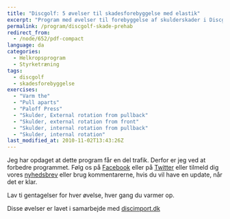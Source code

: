 ```yaml
---
title: "Discgolf: 5 øvelser til skadesforebyggelse med elastik"
excerpt: "Program med øvelser til forebyggelse af skulderskader i Discgolf med elastik."
permalink: /program/discgolf-skade-prehab
redirect_from:
  - /node/652/pdf-compact
language: da
categories:
  - Helkropsprogram
  - Styrketræning
tags:
  - discgolf
  - skadesforebyggelse
exercises:
  - "Varm the"
  - "Pull aparts"
  - "Paloff Press"
  - "Skulder, External rotation from pullback"
  - "Skulder, external rotation from front"
  - "Skulder, internal rotation from pullback"
  - "Skulder, internal rotation"
last_modified_at: 2010-11-02T13:43:26Z
---
```


Jeg har opdaget at dette program får en del trafik. Derfor er jeg ved at forbedre programmet. Følg os på [Facebook](http://facebook.com/motionsplan/) eller på [Twitter](http://www.twitter.com/motionsplan/) eller tilmeld dig vores [nyhedsbrev](/nyhedsbrev/) eller brug kommentarerne, hvis du vil have en update, når det er klar.

Lav ti gentagelser for hver øvelse, hver gang du varmer op.

Disse øvelser er lavet i samarbejde med [discimport.dk](http://www.discimport.dk)

